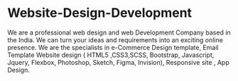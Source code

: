 # Website-Design-Development
We are a professional web design and web Development Company based in the India. We can turn your ideas and requirements into an exciting online presence. We are the specialists in e-Commerce Design template, Email Template Website design ( HTML5 ,CSS3,SCSS, Bootstrap, Javascript, Jquery, Flexbox, Photoshop, Sketch, Figma, Invision), Responsive site , App Design.

